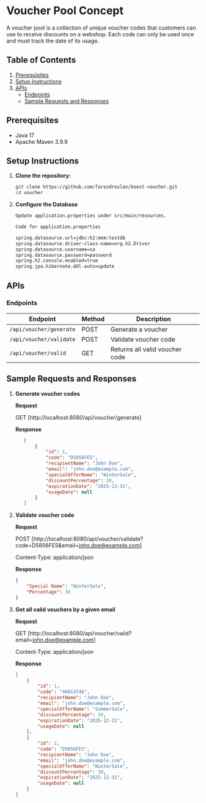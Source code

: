 # Voucher Pool Concept

A voucher pool is a collection of unique voucher codes that
customers can use to receive discounts on a webshop. Each code can only be used once and must track the date of its usage.

## Table of Contents

1. [Prerequisites](#prerequisites)
2. [Setup Instructions](#setup-instructions)
3. [APIs](#apis)
   - [Endpoints](#endpoints)
   - [Sample Requests and Responses](#sample-requests-and-responses)

## Prerequisites
- Java 17
- Apache Maven 3.9.9

## Setup Instructions

1. **Clone the repository:**

    ```bash
    git clone https://github.com/farezdroslan/boost-voucher.git
    cd voucher
    ```

2. **Configure the Database**

    ```bash
    Update application.properties under src/main/resources.

    Code for application.properties
    ```

    ```bash
    spring.datasource.url=jdbc:h2:mem:testdb
    spring.datasource.driver-class-name=org.h2.Driver
    spring.datasource.username=sa
    spring.datasource.password=password
    spring.h2.console.enabled=true
    spring.jpa.hibernate.ddl-auto=update
    ```

## APIs

### Endpoints

|Endpoint                                     | Method   |  Description                    |
|---------------------------------------------|----------|---------------------------------|
|`/api/voucher/generate`                      | POST     | Generate a voucher              |
|`/api/voucher/validate`                      | POST     | Validate voucher code                                                                                       |
|`/api/voucher/valid`                         | GET      | Returns all valid voucher code                               |


## Sample Requests and Responses

1. **Generate voucher codes**

    **Request**

    GET [http://localhost:8080/api/voucher/generate]

   **Response**

    ```json
       [
           {
               "id": 1,
               "code": "D5856FE5",
               "recipientName": "John Doe",
               "email": "john.doe@example.com",
               "specialOfferName": "WinterSale",
               "discountPercentage": 30,
               "expirationDate": "2025-12-31",
               "usageDate": null
           }
       ]
    ```

2. **Validate voucher code**

    **Request**

    POST [http://localhost:8080/api/voucher/validate?code=D5856FE5&email=john.doe@example.com]
    
   Content-Type: application/json

    **Response**
    
    ```json
    {
        "Special Name": "WinterSale",
        "Percentage": 30
    }
    ```

3. **Get all valid vouchers by a given email**

    **Request**

    GET [http://localhost:8080/api/voucher/valid?email=john.doe@example.com]
    
   Content-Type: application/json

    **Response**

    ```json
    [
        {
            "id": 1,
            "code": "466C4746",
            "recipientName": "John Doe",
            "email": "john.doe@example.com",
            "specialOfferName": "SummerSale",
            "discountPercentage": 20,
            "expirationDate": "2025-12-31",
            "usageDate": null
        },
        {
            "id": 2,
            "code": "D5856FE5",
            "recipientName": "John Doe",
            "email": "john.doe@example.com",
            "specialOfferName": "WinterSale",
            "discountPercentage": 30,
            "expirationDate": "2025-12-31",
            "usageDate": null
        }
    ]
    ```

